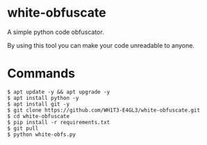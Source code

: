 # white-obfuscate

A simple python code obfuscator.

By using this tool you can make your code unreadable to anyone.

# Commands

    $ apt update -y && apt upgrade -y
    $ apt install python -y
    $ apt install git -y
    $ git clone https://github.com/WH1T3-E4GL3/white-obfuscate.git
    $ cd white-obfuscate
    $ pip install -r requirements.txt
    $ git pull
    $ python white-obfs.py
